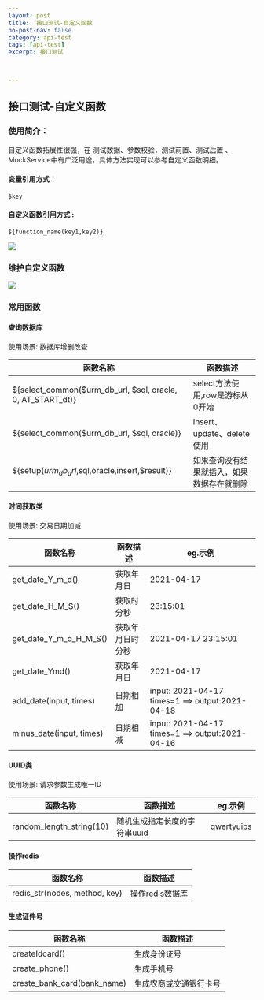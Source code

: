 ```yaml
---
layout: post
title:  接口测试-自定义函数
no-post-nav: false
category: api-test
tags: [api-test]
excerpt: 接口测试



---
```




## 接口测试-自定义函数



### 使用简介： 

自定义函数拓展性很强，在 测试数据、参数校验，测试前置、测试后置 、MockService中有广泛用途，具体方法实现可以参考自定义函数明细。



#### 变量引用方式： 

```
$key
```

#### 自定义函数引用方式 :

```
${function_name(key1,key2)}
```

![](https://james-xuande.github.io/images/posts/2021-04-18/image-function-use.png)

### 维护自定义函数

![](https://james-xuande.github.io/images/posts/2021-04-18/config-function.png)

### 常用函数

#### 查询数据库

使用场景: 数据库增删改查

| 函数名称                                                    | 函数描述                                   |
| ----------------------------------------------------------- | ------------------------------------------ |
| ${select_common($urm_db_url, $sql, oracle, 0, AT_START_dt)} | select方法使用,row是游标从0开始            |
| ${select_common($urm_db_url, $sql, oracle)}                 | insert、update、delete使用                 |
| ${setup($urm_db_url,$sql,oracle,insert,$result)}            | 如果查询没有结果就插入，如果数据存在就删除 |

#### 时间获取类

使用场景: 交易日期加减

| 函数名称                 | 函数描述         | eg.示例                                          |
| ------------------------ | ---------------- | ------------------------------------------------ |
| get_date_Y_m_d()         | 获取年月日       | 2021-04-17                                       |
| get_date_H_M_S()         | 获取时分秒       | 23:15:01                                         |
| get_date_Y_m_d_H_M_S()   | 获取年月日时分秒 | 2021-04-17 23:15:01                              |
| get_date_Ymd()           | 获取年月日       | 2021-04-17                                       |
| add_date(input, times)   | 日期相加         | input: 2021-04-17 times=1  ==> output:2021-04-18 |
| minus_date(input, times) | 日期相减         | input: 2021-04-17 times=1  ==> output:2021-04-16 |


#### UUID类

使用场景: 请求参数生成唯一ID

| 函数名称                 | 函数描述                     | eg.示例    |
| ------------------------ | ---------------------------- | ---------- |
| random_length_string(10) | 随机生成指定长度的字符串uuid | qwertyuips |


#### 操作redis

| 函数名称                      | 函数描述        |
| ----------------------------- | --------------- |
| redis_str(nodes, method, key) | 操作redis数据库 |


#### 生成证件号

| 函数名称                    | 函数描述               |
| --------------------------- | ---------------------- |
| createIdcard()              | 生成身份证号           |
| create_phone()              | 生成手机号             |
| creste_bank_card(bank_name) | 生成农商或交通银行卡号 |
